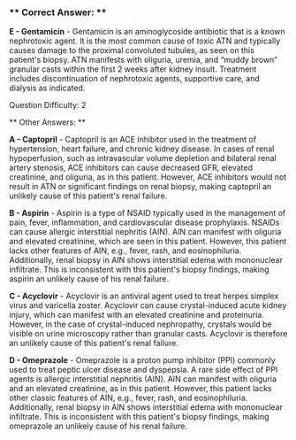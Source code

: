### ** Correct Answer: **

**E - Gentamicin** - Gentamicin is an aminoglycoside antibiotic that is a known nephrotoxic agent. It is the most common cause of toxic ATN and typically causes damage to the proximal convoluted tubules, as seen on this patient's biopsy. ATN manifests with oliguria, uremia, and “muddy brown” granular casts within the first 2 weeks after kidney insult. Treatment includes discontinuation of nephrotoxic agents, supportive care, and dialysis as indicated.

Question Difficulty: 2

** Other Answers: **

**A - Captopril** - Captopril is an ACE inhibitor used in the treatment of hypertension, heart failure, and chronic kidney disease. In cases of renal hypoperfusion, such as intravascular volume depletion and bilateral renal artery stenosis, ACE inhibitors can cause decreased GFR, elevated creatinine, and oliguria, as in this patient. However, ACE inhibitors would not result in ATN or significant findings on renal biopsy, making captopril an unlikely cause of this patient's renal failure.

**B - Aspirin** - Aspirin is a type of NSAID typically used in the management of pain, fever, inflammation, and cardiovascular disease prophylaxis. NSAIDs can cause allergic interstitial nephritis (AIN). AIN can manifest with oliguria and elevated creatinine, which are seen in this patient. However, this patient lacks other features of AIN, e.g., fever, rash, and eosinophiluria. Additionally, renal biopsy in AIN shows interstitial edema with mononuclear infiltrate. This is inconsistent with this patient's biopsy findings, making aspirin an unlikely cause of his renal failure.

**C - Acyclovir** - Acyclovir is an antiviral agent used to treat herpes simplex virus and varicella zoster. Acyclovir can cause crystal-induced acute kidney injury, which can manifest with an elevated creatinine and proteinuria. However, in the case of crystal-induced nephropathy, crystals would be visible on urine microscopy rather than granular casts. Acyclovir is therefore an unlikely cause of this patient's renal failure.

**D - Omeprazole** - Omeprazole is a proton pump inhibitor (PPI) commonly used to treat peptic ulcer disease and dyspepsia. A rare side effect of PPI agents is allergic interstitial nephritis (AIN). AIN can manifest with oliguria and an elevated creatinine, as in this patient. However, this patient lacks other classic features of AIN, e.g., fever, rash, and eosinophiluria. Additionally, renal biopsy in AIN shows interstitial edema with mononuclear infiltrate. This is inconsistent with this patient's biopsy findings, making omeprazole an unlikely cause of his renal failure.

